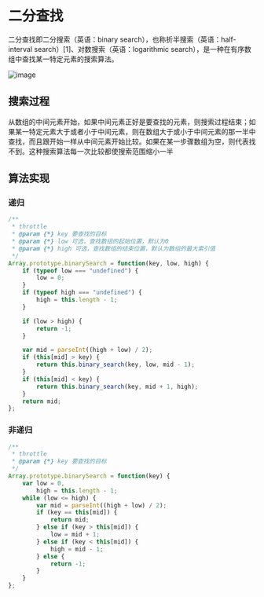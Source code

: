 # 二分查找

二分查找即二分搜索（英语：binary search），也称折半搜索（英语：half-interval search）[1]、对数搜索（英语：logarithmic search），是一种在有序数组中查找某一特定元素的搜索算法。

![image](https://raw.githubusercontent.com/bigdots/blog/master/images/201801/binarySearch.png)

## 搜索过程

从数组的中间元素开始，如果中间元素正好是要查找的元素，则搜索过程结束；如果某一特定元素大于或者小于中间元素，则在数组大于或小于中间元素的那一半中查找，而且跟开始一样从中间元素开始比较。如果在某一步骤数组为空，则代表找不到。这种搜索算法每一次比较都使搜索范围缩小一半

## 算法实现

### 递归

```js
/**
 * throttle
 * @param {*} key 要查找的目标
 * @param {*} low 可选，查找数组的起始位置，默认为0
 * @param {*} high 可选，查找数组的结束位置，默认为数组的最大索引值
 */
Array.prototype.binarySearch = function(key, low, high) {
    if (typeof low === "undefined") {
        low = 0;
    }
    if (typeof high === "undefined") {
        high = this.length - 1;
    }

    if (low > high) {
        return -1;
    }

    var mid = parseInt((high + low) / 2);
    if (this[mid] > key) {
        return this.binary_search(key, low, mid - 1);
    }
    if (this[mid] < key) {
        return this.binary_search(key, mid + 1, high);
    }
    return mid;
};
```

### 非递归

```js
/**
 * throttle
 * @param {*} key 要查找的目标
 */
Array.prototype.binarySearch = function(key) {
    var low = 0,
        high = this.length - 1;
    while (low <= high) {
        var mid = parseInt((high + low) / 2);
        if (key == this[mid]) {
            return mid;
        } else if (key > this[mid]) {
            low = mid + 1;
        } else if (key < this[mid]) {
            high = mid - 1;
        } else {
            return -1;
        }
    }
};
```
